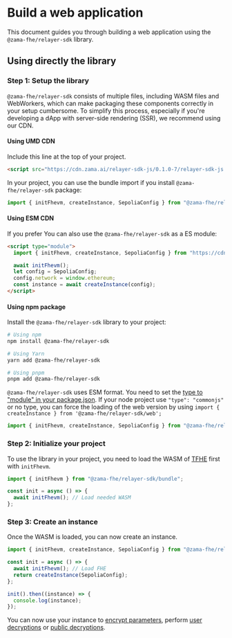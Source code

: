 # Build a web application

This document guides you through building a web application using the `@zama-fhe/relayer-sdk` library. 

<!-- NOTE: uncomment once templates are updated to latest testnet -->

<!-- You can either start with a template or directly integrate the library into your project. -->
<!-- ## Using a template -->
<!---->
<!-- `@zama-fhe/relayer-sdk` is working out of the box and we recommend you to use it. We also provide three GitHub templates to start your project with everything set. -->
<!---->
<!-- ### React + TypeScript -->
<!---->
<!-- You can use [this template](https://github.com/zama-ai/fhevmjs-react-template) to start an application with @zama-fhe/relayer-sdk, using Vite + React + TypeScript. -->
<!---->
<!-- ### NextJS + Typescript -->
<!---->
<!-- You can also use [this template](https://github.com/zama-ai/fhevmjs-next-template) to start an application with @zama-fhe/relayer-sdk, using Next + TypeScript. -->
<!---->
<!-- ## Using the mocked coprocessor for frontend -->
<!---->
<!-- As an alternative to use the real coprocessor deployed on Sepolia to help you develop your dApp faster and without needing testnet tokens, you can use a mocked fhevm. Currently, we recommend you to use the `ConfidentialERC20` dApp example available on the `mockedFrontend` branch of the [React template](https://github.com/zama-ai/fhevm-react-template/tree/mockedFrontend). Follow the README on this branch, and you will be able to deploy exactly the same dApp both on Sepolia as well as on the mocked coprocessor seamlessly. -->
<!---->

## Using directly the library

### Step 1: Setup the library

`@zama-fhe/relayer-sdk` consists of multiple files, including WASM files and WebWorkers, which can make packaging these components correctly in your setup cumbersome. To simplify this process, especially if you're developing a dApp with server-side rendering (SSR), we recommend using our CDN.

#### Using UMD CDN

Include this line at the top of your project.

```html
<script src="https://cdn.zama.ai/relayer-sdk-js/0.1.0-7/relayer-sdk-js.umd.cjs" type="text/javascript"></script>
```

In your project, you can use the bundle import if you install `@zama-fhe/relayer-sdk` package:

```javascript
import { initFhevm, createInstance, SepoliaConfig } from "@zama-fhe/relayer-sdk/bundle";
```

#### Using ESM CDN

If you prefer You can also use the `@zama-fhe/relayer-sdk` as a ES module:

```html
<script type="module">
  import { initFhevm, createInstance, SepoliaConfig } from "https://cdn.zama.ai/relayer-sdk-js/0.1.0-7/relayer-sdk-js.js";

  await initFhevm();
  let config = SepoliaConfig;
  config.network = window.ethereum;
  const instance = await createInstance(config);
</script>
```

#### Using npm package

Install the `@zama-fhe/relayer-sdk` library to your project:

```bash
# Using npm
npm install @zama-fhe/relayer-sdk

# Using Yarn
yarn add @zama-fhe/relayer-sdk

# Using pnpm
pnpm add @zama-fhe/relayer-sdk
```

`@zama-fhe/relayer-sdk` uses ESM format. You need to set the [type to "module" in your package.json](https://nodejs.org/api/packages.html#type). If your node project use `"type": "commonjs"` or no type, you can force the loading of the web version by using `import { createInstance } from '@zama-fhe/relayer-sdk/web';`

```javascript
import { initFhevm, createInstance, SepoliaConfig } from "@zama-fhe/relayer-sdk";
```

### Step 2: Initialize your project

To use the library in your project, you need to load the WASM of [TFHE](https://www.npmjs.com/package/tfhe) first with `initFhevm`.

```javascript
import { initFhevm } from "@zama-fhe/relayer-sdk/bundle";

const init = async () => {
  await initFhevm(); // Load needed WASM
};
```

### Step 3: Create an instance

Once the WASM is loaded, you can now create an instance.

```javascript
import { initFhevm, createInstance, SepoliaConfig } from "@zama-fhe/relayer-sdk/bundle";

const init = async () => {
  await initFhevm(); // Load FHE
  return createInstance(SepoliaConfig);
};

init().then((instance) => {
  console.log(instance);
});
```

You can now use your instance to [encrypt parameters](./input.md), perform [user decryptions](./user-decryption.md) or [public decryptions](./public-decryption.md).
